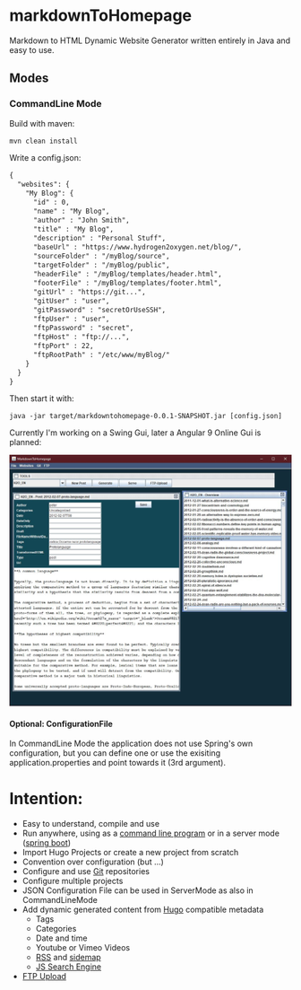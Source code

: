 # markdownToHomepage
Markdown to HTML Dynamic Website Generator written entirely in Java and easy to use.

## Modes
### CommandLine Mode
Build with maven:

    mvn clean install

Write a config.json:

    {
      "websites": {
        "My Blog": {
          "id" : 0,
          "name" : "My Blog",
          "author" : "John Smith",
          "title" : "My Blog",
          "description" : "Personal Stuff",
          "baseUrl" : "https://www.hydrogen2oxygen.net/blog/",
          "sourceFolder" : "/myBlog/source",
          "targetFolder" : "/myBlog/public",
          "headerFile" : "/myBlog/templates/header.html",
          "footerFile" : "/myBlog/templates/footer.html",
          "gitUrl" : "https://git...",
          "gitUser" : "user",
          "gitPassword" : "secretOrUseSSH",
          "ftpUser" : "user",
          "ftpPassword" : "secret",
          "ftpHost" : "ftp://...",
          "ftpPort" : 22,
          "ftpRootPath" : "/etc/www/myBlog/"
        }
      }
    }

Then start it with:

    java -jar target/markdowntohomepage-0.0.1-SNAPSHOT.jar [config.json]

Currently I'm working on a Swing Gui, later a Angular 9 Online Gui is planned:

![gui](docs/gui.jpg)

#### Optional: ConfigurationFile
In CommandLine Mode the application does not use Spring's own configuration, but you can define one or use the exisiting application.properties and point towards it (3rd argument).

# Intention:

- Easy to understand, compile and use
- Run anywhere, using as a [command line program](https://projects.spring.io/spring-shell/) or in a server mode ([spring boot](https://spring.io/projects/spring-boot))
- Import Hugo Projects or create a new project from scratch
- Convention over configuration (but ...)
- Configure and use [Git](https://github.com/centic9/jgit-cookbook) repositories
- Configure multiple projects
- JSON Configuration File can be used in ServerMode as also in CommandLineMode
- Add dynamic generated content from [Hugo](https://github.com/gohugoio/hugo) compatible metadata
  - Tags
  - Categories
  - Date and time
  - Youtube or Vimeo Videos
  - [RSS](https://rometools.github.io/rome/) and [sidemap](https://github.com/dfabulich/sitemapgen4j)
  - [JS Search Engine](https://github.com/weixsong/elasticlunr.js)
- [FTP Upload](https://commons.apache.org/proper/commons-net/)

